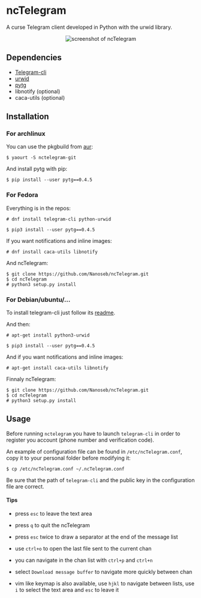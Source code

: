 # ncTelegram
A curse Telegram client developed in Python with the urwid library.

<p align="center">
  <img src="http://pix.toile-libre.org/upload/original/1457204711.png" alt="screenshot of ncTelegram"/>
</p>

## Dependencies

* [Telegram-cli](https://github.com/vysheng/tg)
* [urwid](http://urwid.org)
* [pytg](https://github.com/luckydonald/pytg)
* libnotify (optional)
* caca-utils (optional)

## Installation

### For archlinux
You can use the pkgbuild from [aur](https://aur.archlinux.org/packages/nctelegram-git/):
```
$ yaourt -S nctelegram-git
```

And install pytg with pip:
```
$ pip install --user pytg==0.4.5
```

### For Fedora
Everything is in the repos:

```
# dnf install telegram-cli python-urwid

$ pip3 install --user pytg==0.4.5
```

If you want notifications and inline images:
```
# dnf install caca-utils libnotify
```

And ncTelegram:
```
$ git clone https://github.com/Nanoseb/ncTelegram.git
$ cd ncTelegram
# python3 setup.py install
```

### For Debian/ubuntu/...

To install telegram-cli just follow its [readme](https://github.com/vysheng/tg).

And then:
```
# apt-get install python3-urwid 

$ pip3 install --user pytg==0.4.5
```

And if you want notifications and inline images:
```
# apt-get install caca-utils libnotify
```

Finnaly ncTelegram:
```
$ git clone https://github.com/Nanoseb/ncTelegram.git
$ cd ncTelegram
# python3 setup.py install
```

## Usage

Before running `nctelegram` you have to launch `telegram-cli` in order to register you account (phone number and verification code).

An example of configuration file can be found in `/etc/ncTelegram.conf`, copy it to your personal folder before modifying it: 
```
$ cp /etc/ncTelegram.conf ~/.ncTelegram.conf
```
Be sure that the path of `telegram-cli` and the public key in the configuration file are correct.


#### Tips

- press `esc` to leave the text area

- press `q` to quit the ncTelegram

- press `esc` twice to draw a separator at the end of the message list

- use `ctrl+o` to open the last file sent to the current chan

- you can navigate in the chan list with `ctrl+p` and `ctrl+n`

- select `Download message buffer` to navigate more quickly between chan

- vim like keymap is also available, use `hjkl` to navigate between lists, use `i` to select the text area and `esc` to leave it

